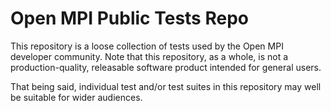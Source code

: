 # Open MPI Public Tests Repo

This repository is a loose collection of tests used by the Open MPI
developer community.  Note that this repository, as a whole, is not a
production-quality, releasable software product intended for general
users.

That being said, individual test and/or test suites in this repository
may well be suitable for wider audiences.
